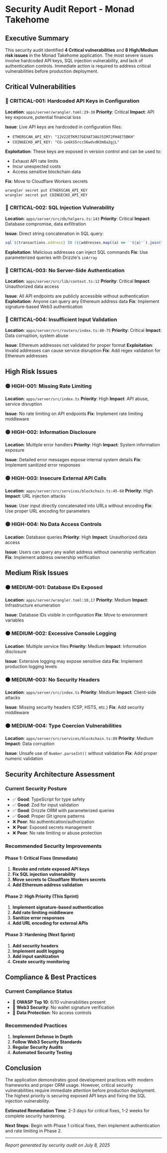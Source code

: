 # Security Audit Report - Monad Takehome

## Executive Summary

This security audit identified **4 Critical vulnerabilities** and **8 High/Medium risk issues** in the Monad Takehome application. The most severe issues involve hardcoded API keys, SQL injection vulnerability, and lack of authentication controls. Immediate action is required to address critical vulnerabilities before production deployment.

## Critical Vulnerabilities

### 🔴 **CRITICAL-001: Hardcoded API Keys in Configuration**

**Location**: `apps/server/wrangler.toml:29-30`
**Priority**: Critical
**Impact**: API key exposure, potential financial loss

**Issue**: Live API keys are hardcoded in configuration files:

- `ETHERSCAN_API_KEY: "12V22ETKMJ7GEXAT3AUJ5IM72FH4E75BKH"`
- `COINGECKO_API_KEY: "CG-ieGkS5rcc56wdvdH3m8a2gjL"`

**Exploitation**: These keys are exposed in version control and can be used to:

- Exhaust API rate limits
- Incur unexpected costs
- Access sensitive blockchain data

**Fix**: Move to Cloudflare Workers secrets

```bash
wrangler secret put ETHERSCAN_API_KEY
wrangler secret put COINGECKO_API_KEY
```

### 🔴 **CRITICAL-002: SQL Injection Vulnerability**

**Location**: `apps/server/src/db/helpers.ts:143`
**Priority**: Critical
**Impact**: Database compromise, data exfiltration

**Issue**: Direct string concatenation in SQL query:

```typescript
sql`${transactions.address} IN (${addresses.map((a) => `'${a}'`).join(", ")})`;
```

**Exploitation**: Malicious addresses can inject SQL commands
**Fix**: Use parameterized queries with Drizzle's `inArray`

### 🔴 **CRITICAL-003: No Server-Side Authentication**

**Location**: `apps/server/src/lib/context.ts:12`
**Priority**: Critical
**Impact**: Unauthorized data access

**Issue**: All API endpoints are publicly accessible without authentication
**Exploitation**: Anyone can query any Ethereum address data
**Fix**: Implement signature-based Web3 authentication

### 🔴 **CRITICAL-004: Insufficient Input Validation**

**Location**: `apps/server/src/routers/index.ts:40-75`
**Priority**: Critical
**Impact**: Data corruption, system abuse

**Issue**: Ethereum addresses not validated for proper format
**Exploitation**: Invalid addresses can cause service disruption
**Fix**: Add regex validation for Ethereum addresses

## High Risk Issues

### 🟡 **HIGH-001: Missing Rate Limiting**

**Location**: `apps/server/src/index.ts`
**Priority**: High
**Impact**: API abuse, service disruption

**Issue**: No rate limiting on API endpoints
**Fix**: Implement rate limiting middleware

### 🟡 **HIGH-002: Information Disclosure**

**Location**: Multiple error handlers
**Priority**: High
**Impact**: System information exposure

**Issue**: Detailed error messages expose internal system details
**Fix**: Implement sanitized error responses

### 🟡 **HIGH-003: Insecure External API Calls**

**Location**: `apps/server/src/services/blockchain.ts:45-60`
**Priority**: High
**Impact**: URL injection attacks

**Issue**: User input directly concatenated into URLs without encoding
**Fix**: Use proper URL encoding for parameters

### 🟡 **HIGH-004: No Data Access Controls**

**Location**: Database queries
**Priority**: High
**Impact**: Unauthorized data access

**Issue**: Users can query any wallet address without ownership verification
**Fix**: Implement address ownership verification

## Medium Risk Issues

### 🟠 **MEDIUM-001: Database IDs Exposed**

**Location**: `apps/server/wrangler.toml:10,17`
**Priority**: Medium
**Impact**: Infrastructure enumeration

**Issue**: Database IDs visible in configuration
**Fix**: Move to environment variables

### 🟠 **MEDIUM-002: Excessive Console Logging**

**Location**: Multiple service files
**Priority**: Medium
**Impact**: Information disclosure

**Issue**: Extensive logging may expose sensitive data
**Fix**: Implement production logging levels

### 🟠 **MEDIUM-003: No Security Headers**

**Location**: `apps/server/src/index.ts`
**Priority**: Medium
**Impact**: Client-side attacks

**Issue**: Missing security headers (CSP, HSTS, etc.)
**Fix**: Add security middleware

### 🟠 **MEDIUM-004: Type Coercion Vulnerabilities**

**Location**: `apps/server/src/services/blockchain.ts:89`
**Priority**: Medium
**Impact**: Data corruption

**Issue**: Unsafe use of `Number.parseInt()` without validation
**Fix**: Add proper numeric validation

## Security Architecture Assessment

### Current Security Posture

- ✅ **Good**: TypeScript for type safety
- ✅ **Good**: Zod for input validation
- ✅ **Good**: Drizzle ORM with parameterized queries
- ✅ **Good**: Proper Git ignore patterns
- ❌ **Poor**: No authentication/authorization
- ❌ **Poor**: Exposed secrets management
- ❌ **Poor**: No rate limiting or abuse protection

### Recommended Security Improvements

#### Phase 1: Critical Fixes (Immediate)

1. **Revoke and rotate exposed API keys**
2. **Fix SQL injection vulnerability**
3. **Move secrets to Cloudflare Workers secrets**
4. **Add Ethereum address validation**

#### Phase 2: High Priority (This Sprint)

1. **Implement signature-based authentication**
2. **Add rate limiting middleware**
3. **Sanitize error responses**
4. **Add URL encoding for external APIs**

#### Phase 3: Hardening (Next Sprint)

1. **Add security headers**
2. **Implement audit logging**
3. **Add input sanitization**
4. **Create security monitoring**

## Compliance & Best Practices

### Current Compliance Status

- 🔴 **OWASP Top 10**: 6/10 vulnerabilities present
- 🔴 **Web3 Security**: No wallet signature verification
- 🔴 **Data Protection**: No access controls

### Recommended Practices

1. **Implement Defense in Depth**
2. **Follow Web3 Security Standards**
3. **Regular Security Audits**
4. **Automated Security Testing**

## Conclusion

The application demonstrates good development practices with modern frameworks and proper ORM usage. However, critical security vulnerabilities require immediate attention before production deployment. The highest priority is securing exposed API keys and fixing the SQL injection vulnerability.

**Estimated Remediation Time**: 2-3 days for critical fixes, 1-2 weeks for complete security hardening.

**Next Steps**: Begin with Phase 1 critical fixes, then implement authentication and rate limiting in Phase 2.

---

_Report generated by security audit on July 8, 2025_
